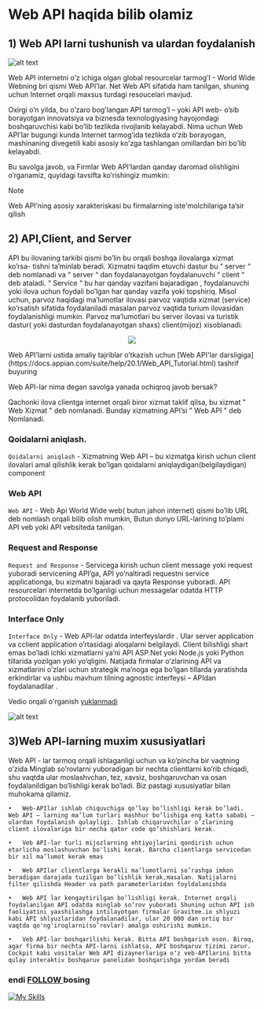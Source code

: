 # Web API haqida bilib olamiz

## 1) Web API larni tushunish va ulardan foydalanish

![alt text](https://codetime.co.il/wp-content/uploads/2022/07/api.jpg)




Web API internetni o’z ichiga olgan global resourcelar tarmog’I - World Wide Webning bri qismi Web API’lar. Net Web  API sifatida ham tanilgan, shuning uchun Internet orqali maxsus turdagi resoucelari mavjud.

Oxirgi o’n yilda, bu o’zaro bog’langan API tarmog’I – yoki API web- o’sib borayotgan innovatsiya va biznesda texnologiyasing hayojondagi boshqaruvchisi kabi bo’lib tezlikda rivojlanib kelayabdi. Nima uchun Web API’lar bugungi kunda Internet tarmogʻida tezlikda o’zib borayogan, mashinaning divegetili kabi  asosiy ko’zga tashlangan omillardan biri bo’lib kelayabdi.

Bu savolga javob, va Firmlar Web API’lardan qanday daromad olishligini o’rganamiz, quyidagi tavsifta ko’rishingiz mumkin:

> [!NOTE]
>	Web API’ning asosiy xarakteriskasi bu firmalarning iste'molchilariga ta’sir qilish


## 2) API,Client, and Server

API bu ilovaning tarkibi qismi bo’lin bu orqali boshqa ilovalarga xizmat     ko’rsa-
tishni ta’minlab beradi. Xizmatni taqdim etuvchi dastur bu “ server “ deb nomlanadi va “ server “ dan foydalanayotgan foydalanuvchi “ client “ deb ataladi. “ Service “ bu har qanday vazifani bajaradigan , foydalanuvchi yoki ilova uchun foydali bo’lgan har qanday vazifa yoki topshiriq. Misol uchun, parvoz haqidagi ma’lumotlar ilovasi parvoz vaqtida xizmat (service) ko’rsatish sifatida foydalaniladi masalan parvoz vaqtida turium ilovasidan foydalanishligi mumkin. Parvoz ma’lumotlari bu server ilovasi  va turistik dastur( yoki dasturdan foydalanayotgan shaxs) client(mijoz) xisoblanadi.


<p align="center">
<img src="https://miro.medium.com/v2/resize:fit:700/0*PSxcvFBVaufSCuwt.png" >
</p>
Web API’larni ustida amaliy tajriblar o’tkazish uchun [Web API'lar darsligiga](https://docs.appian.com/suite/help/20.1/Web_API_Tutorial.html) tashrif buyuring


Web API-lar nima degan savolga yanada ochiqroq javob bersak?

Qachonki ilova clientga internet orqali biror xizmat taklif qilsa, bu xizmat
" Web Xizmat " deb nomlanadi. Bunday xizmatning API’si " Web API " deb
Nomlanadi.


### Qoidalarni aniqlash.

`Qoidalarni aniqlash` - Xizmatning Web API – bu xizmatga kirish uchun client         ilovalari amal qilishlik kerak bo’lgan qoidalarni aniqlaydigan(belgilaydigan) component

### Web API

`Web API` - Web Api World Wide web( butun jahon internet) qismi bo’lib URL deb nomlash orqali bilib olish mumkin, Butun dunyo URL-larining to’plami API veb yoki  API vebsiteda tanilgan.

### Request and Response

`Request and Response` - Servicega kirish uchun client message yoki request yuboradi servicening API’ga, API yo’naltiradi requestni service applicationga, bu xizmatni bajaradi va qayta Response yuboradi. API resourcelari internetda bo’lganligi uchun messagelar odatda HTTP protocolidan foydalanib yuboriladi.

### Interface Only  

`Interface Only` - Web API-lar odatda interfeyslardir . Ular server application va cclient application o’rtasidagi aloqalarni belgilaydi. Client bilishligi shart emas bo’ladi ichki xizmatlarni ya’ni API ASP.Net yoki Node.js yoki Python tillarida yozilgan  yoki yo’qligini. Natijada firmalar o’zlarining API va xizmatlarini o’zlari uchun strategik ma’noga ega bo’lgan tillarda yaratishda erkindirlar va ushbu mavhum tilning agnostic interfeysi – APIdan foydalanadilar .


Vedio orqali o'rganish [yuklanmadi]()

![alt text](https://media.geeksforgeeks.org/wp-content/uploads/20230216170349/What-is-an-API.png)


## 3)Web API-larning muxim xususiyatlari

Web API - lar tarmoq orqali ishlaganligi uchun va ko’pincha bir vaqtning o’zida 
Minglab so’rovlarni yuboradigan bir nechta clientlarni ko’rib chiqadi, shu vaqtda ular moslashvchan, tez, xavsiz, boshqaruvchan va osan foydalanildigan bo’lishligi kerak bo’ladi. Biz pastagi xususiyatlar bilan muhokama qilamiz.

```
•	Web-APIlar ishlab chiquvchiga qo’lay bo’lishligi kerak bo’ladi. Web API – larning ma’lum turlari mashhur bo’lishiga eng katta sababi – ulardan foydalanish qulayligi. Ishlab chiqaruvchilar o’zlarining client ilovalariga bir necha qator code qo’shishlari kerak.

•	Veb API-lar turli mijozlarning ehtiyojlarini qondirish uchun etarlicha moslashuvchan bo'lishi kerak. Barcha clientlarga servicedan bir xil ma’lumot kerak emas 

•	Web APIlar clientlarga kerakli ma’lumotlarni so’rashga imkon beradigan darajada tuzilgan bo’lishlik kerak,masalan. Natijalarni filter qilishda Header va path parameterlaridan foyldalanishda

•	Web API lar kengaytirilgan bo’lishligi kerak. Internet orqali foydalanilgan API odatda minglab so’rov yuboradi Shuning uchun API ish faoliyatini yaxshilashga intilayotgan firmalar Gravitee.io shlyuzi kabi API shlyuzlaridan foydalanadilar, ular 20 000 dan ortiq bir vaqtda qo'ng'iroqlarni(so’rovlar) amalga oshirishi mumkin.

•	Veb API-lar boshqarilishi kerak. Bitta API boshqarish oson. Biroq, agar firma bir nechta API-larni ishlatsa, API boshqaruv tizimi zarur. Cockpit kabi vositalar Web API dizaynerlariga oʻz veb-APIlarini bitta qulay interaktiv boshqaruv panelidan boshqarishga yordam beradi
```

### endi [FOLLOW ](https://github.com/fayzullohblog)  bosing 




[![My Skills](https://skillicons.dev/icons?i=python,django,postgresql,git,aws,html,css)](https://skillicons.dev)


